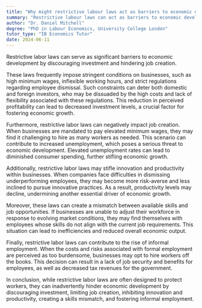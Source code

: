 ```yaml
---
title: "Why might restrictive labour laws act as barriers to economic development?"
summary: "Restrictive labour laws can act as barriers to economic development by discouraging investment and limiting job creation."
author: "Dr. Daniel Mitchell"
degree: "PhD in Labour Economics, University College London"
tutor_type: "IB Economics Tutor"
date: 2024-06-11
---
```


Restrictive labor laws can serve as significant barriers to economic development by discouraging investment and hindering job creation.

These laws frequently impose stringent conditions on businesses, such as high minimum wages, inflexible working hours, and strict regulations regarding employee dismissal. Such constraints can deter both domestic and foreign investors, who may be dissuaded by the high costs and lack of flexibility associated with these regulations. This reduction in perceived profitability can lead to decreased investment levels, a crucial factor for fostering economic growth.

Furthermore, restrictive labor laws can negatively impact job creation. When businesses are mandated to pay elevated minimum wages, they may find it challenging to hire as many workers as needed. This scenario can contribute to increased unemployment, which poses a serious threat to economic development. Elevated unemployment rates can lead to diminished consumer spending, further stifling economic growth.

Additionally, restrictive labor laws may stifle innovation and productivity within businesses. When companies face difficulties in dismissing underperforming employees, they may become more risk-averse and less inclined to pursue innovative practices. As a result, productivity levels may decline, undermining another essential driver of economic growth.

Moreover, these laws can create a mismatch between available skills and job opportunities. If businesses are unable to adjust their workforce in response to evolving market conditions, they may find themselves with employees whose skills do not align with the current job requirements. This situation can lead to inefficiencies and reduced overall economic output.

Finally, restrictive labor laws can contribute to the rise of informal employment. When the costs and risks associated with formal employment are perceived as too burdensome, businesses may opt to hire workers off the books. This decision can result in a lack of job security and benefits for employees, as well as decreased tax revenues for the government.

In conclusion, while restrictive labor laws are often designed to protect workers, they can inadvertently hinder economic development by discouraging investment, limiting job creation, inhibiting innovation and productivity, creating a skills mismatch, and fostering informal employment.
    